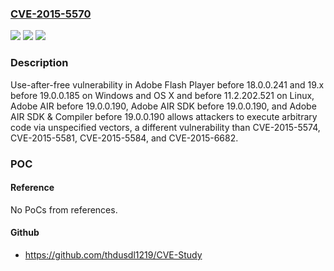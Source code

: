 ### [CVE-2015-5570](https://cve.mitre.org/cgi-bin/cvename.cgi?name=CVE-2015-5570)
![](https://img.shields.io/static/v1?label=Product&message=n%2Fa&color=blue)
![](https://img.shields.io/static/v1?label=Version&message=n%2Fa&color=blue)
![](https://img.shields.io/static/v1?label=Vulnerability&message=n%2Fa&color=brighgreen)

### Description

Use-after-free vulnerability in Adobe Flash Player before 18.0.0.241 and 19.x before 19.0.0.185 on Windows and OS X and before 11.2.202.521 on Linux, Adobe AIR before 19.0.0.190, Adobe AIR SDK before 19.0.0.190, and Adobe AIR SDK & Compiler before 19.0.0.190 allows attackers to execute arbitrary code via unspecified vectors, a different vulnerability than CVE-2015-5574, CVE-2015-5581, CVE-2015-5584, and CVE-2015-6682.

### POC

#### Reference
No PoCs from references.

#### Github
- https://github.com/thdusdl1219/CVE-Study

